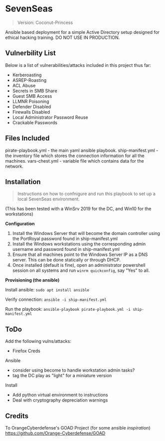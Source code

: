 # SevenSeas 
> Version: Coconut-Princess

Ansible based deployment for a simple Active Directory setup designed for ethical hacking training. DO NOT USE IN PRODUCTION.

## Vulnerbility List
Below is a list of vulnerabilities/attacks included in this project thus far:
- Kerberoasting
- ASREP-Roasting
- ACL Abuse
- Secrets in SMB Share
- Guest SMB Access
- LLMNR Poisoning
- Defender Disabled
- Firewalls Disabled
- Local Administrator Password Reuse
- Crackable Passwords

## Files Included

pirate-playbook.yml - the main yaml ansible playbook.
ship-manifest.yml - the inventory file which stores the connection information for all the machines.
vars-chest.yml - variable file which contains data for the network.

## Installation
> Instructions on how to confnigure and run this playbook to set up a local SevenSeas environment.

(This has been tested with a WinSrv 2019 for the DC, and Win10 for the workstations)

**Configuration**

1. Install the Windows Server that will become the domain controller using the PortRoyal password found in ship-manifest.yml
2. Install the Windows workstations using the corresponding admin username and password found in ship-manifest.yml
3. Ensure that all machines point to the Windows Server IP as a DNS server. This can be done statically or through DHCP.
4. Once installed (default is fine), open an administrator powershell session on all systems and run `winrm quickconfig`, say "Yes" to all.

**Provisioning (the ansible)**

Install ansible:
`sudo apt install ansible`

Verify connection:
`ansible -i ship-manifest.yml` 

Run the playbook:
`ansible-playbook pirate-playbook.yml -i ship-manifest.yml`

## ToDo
Add the following vulns/attacks:
- Firefox Creds

Ansible
- consider using become to handle workstation admin tasks?
- tag the DC play as "light" for a miniature version

Install
- Add python virtual environment to instructions
- Deal with cryptography depreciation warnings

## Credits
To OrangeCyberdefense's GOAD Project (for some ansible *inspiration*)
https://github.com/Orange-Cyberdefense/GOAD
